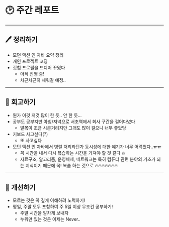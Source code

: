 # 🕑 주간 레포트

---

## 🖊 정리하기

- 모던 액션 인 자바 요약 정리
- 개인 프로젝트 코딩
- 깃헙 프로필을 드디어 꾸몄다
    - 아직 진행 중!
    - 차근차근히 채워갈 예정..

---

## 💭 회고하기

- 뭔가 이것 저것 많이 한 듯.. 안 한 듯...
- 공부도 공부지만 아침/저녁으로 서초역에서 회사 구간을 걸어다녔다
    - 발목이 조금 시큰거리지만 그래도 많이 걸으니 너무 좋았당
- 키보드 사고싶다(?)
    - 또 사고싶다
- 모던 액션 인 자바에서 병렬 처리라던가 동시성에 대한 얘기가 너무 어려웠다..ㅠㅠ
    - 꼭 시간을 내서 다시 복습하는 시간을 가져야 할 것 같다 🔥
    - 자료구조, 알고리즘, 운영체제, 네트워크는 특히 컴퓨터 관련 분야의 기초가 되는 지식이기 때문에 꼭! 복습 하는 것으로 🔥🔥🔥🔥🔥🔥🔥

---

## 🥊 개선하기

- 모르는 것은 꼭 깊게 이해하려 노력하기!
- 평일, 주말 모두 포함하여 주 5일 이상 무조건 공부하기!
    - 주말 시간을 알차게 보내자
    - 누워만 있는 것은 이제는 Never..